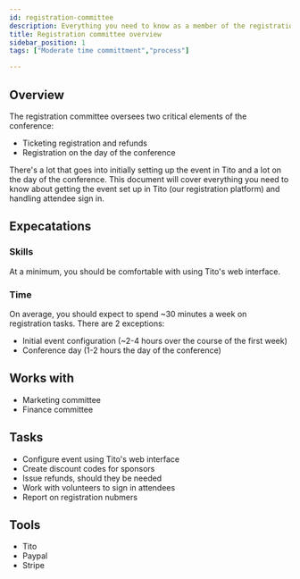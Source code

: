 ```yaml
---
id: registration-committee
description: Everything you need to know as a member of the registration committee
title: Registration committee overview
sidebar_position: 1
tags: ["Moderate time committment","process"]

---
```


## Overview

The registration committee oversees two critical elements of the conference:

* Ticketing registration and refunds
* Registration on the day of the conference

There's a lot that goes into initially setting up the event in Tito and a lot on the day of the conference. This document will cover everything you need to know about getting the event set up in Tito (our registration platform) and handling attendee sign in.

## Expecatations

### Skills

At a minimum, you should be comfortable with using Tito's web interface.

### Time

On average, you should expect to spend ~30 minutes a week on registration tasks. There are 2 exceptions:

* Initial event configuration (~2-4 hours over the course of the first week)
* Conference day (1-2 hours the day of the conference)

## Works with

* Marketing committee
* Finance committee

## Tasks

* Configure event using Tito's web interface
* Create discount codes for sponsors
* Issue refunds, should they be needed
* Work with volunteers to sign in attendees
* Report on registration nubmers

## Tools

* Tito
* Paypal
* Stripe

